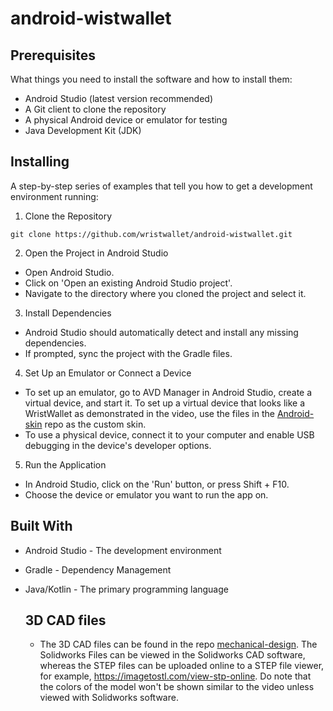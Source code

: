 # android-wistwallet

## Prerequisites
What things you need to install the software and how to install them:

- Android Studio (latest version recommended)
- A Git client to clone the repository
- A physical Android device or emulator for testing
- Java Development Kit (JDK)

## Installing
A step-by-step series of examples that tell you how to get a development environment running:

1. Clone the Repository

```
git clone https://github.com/wristwallet/android-wistwallet.git
```

2. Open the Project in Android Studio

* Open Android Studio.
* Click on 'Open an existing Android Studio project'.
* Navigate to the directory where you cloned the project and select it.
  
3. Install Dependencies

* Android Studio should automatically detect and install any missing dependencies.
* If prompted, sync the project with the Gradle files.
  
4. Set Up an Emulator or Connect a Device

* To set up an emulator, go to AVD Manager in Android Studio, create a virtual device, and start it.  To set up a virtual device that looks like a WristWallet as demonstrated in the video, use the files in the [Android-skin](https://github.com/wristwallet/Android-skin) repo as the custom skin. 
* To use a physical device, connect it to your computer and enable USB debugging in the device's developer options.

5. Run the Application

* In Android Studio, click on the 'Run' button, or press Shift + F10.
* Choose the device or emulator you want to run the app on.

## Built With

* Android Studio - The development environment
* Gradle - Dependency Management
* Java/Kotlin - The primary programming language

  ## 3D CAD files

  * The 3D CAD files can be found in the repo [mechanical-design](https://github.com/wristwallet/mechanical-design). The Solidworks Files can be viewed in the Solidworks CAD software, whereas the STEP files can be uploaded online to a STEP file viewer, for example, https://imagetostl.com/view-stp-online. Do note that the colors of the model won't be shown similar to the video unless viewed with Solidworks software.

